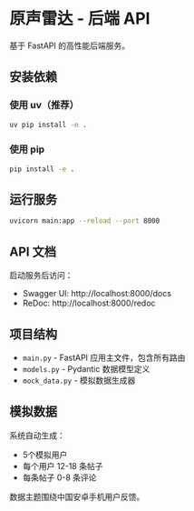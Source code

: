 # 原声雷达 - 后端 API

基于 FastAPI 的高性能后端服务。

## 安装依赖

### 使用 uv（推荐）

```bash
uv pip install -e .
```

### 使用 pip

```bash
pip install -e .
```

## 运行服务

```bash
uvicorn main:app --reload --port 8000
```

## API 文档

启动服务后访问：
- Swagger UI: http://localhost:8000/docs
- ReDoc: http://localhost:8000/redoc

## 项目结构

- `main.py` - FastAPI 应用主文件，包含所有路由
- `models.py` - Pydantic 数据模型定义
- `mock_data.py` - 模拟数据生成器

## 模拟数据

系统自动生成：
- 5个模拟用户
- 每个用户 12-18 条帖子
- 每条帖子 0-8 条评论

数据主题围绕中国安卓手机用户反馈。

